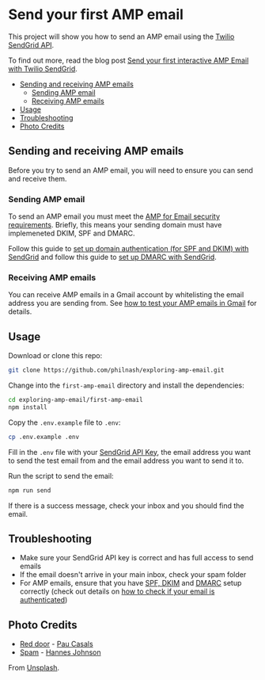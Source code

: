 # Send your first AMP email

This project will show you how to send an AMP email using the [Twilio SendGrid API](https://sendgrid.com/docs/api-reference/).

To find out more, read the blog post [Send your first interactive AMP Email with Twilio SendGrid](https://www.twilio.com/blog/send-interactive-amp-email-twilio-sendgrid).

* [Sending and receiving AMP emails](#sending-and-receiving-amp-emails)
  * [Sending AMP email](#sending-amp-email)
  * [Receiving AMP emails](#receiving-amp-emails)
* [Usage](#usage)
* [Troubleshooting](#troubleshooting)
* [Photo Credits](#photo-credits)

## Sending and receiving AMP emails

Before you try to send an AMP email, you will need to ensure you can send and receive them.

### Sending AMP email

To send an AMP email you must meet the [AMP for Email security requirements](https://developers.google.com/gmail/ampemail/security-requirements). Briefly, this means your sending domain must have implemeneted DKIM, SPF and DMARC.

Follow this guide to [set up domain authentication (for SPF and DKIM) with SendGrid](https://sendgrid.com/docs/ui/account-and-settings/how-to-set-up-domain-authentication/) and follow this guide to [set up DMARC with SendGrid](https://sendgrid.com/docs/ui/sending-email/how-to-implement-dmarc/).

### Receiving AMP emails

You can receive AMP emails in a Gmail account by whitelisting the email address you are sending from. See [how to test your AMP emails in Gmail](https://developers.google.com/gmail/ampemail/testing-dynamic-email) for details.

## Usage

Download or clone this repo:

```bash
git clone https://github.com/philnash/exploring-amp-email.git
```

Change into the `first-amp-email` directory and install the dependencies:

```bash
cd exploring-amp-email/first-amp-email
npm install
```

Copy the `.env.example` file to `.env`:

```bash
cp .env.example .env
```

Fill in the `.env` file with your [SendGrid API Key](https://sendgrid.com/docs/ui/account-and-settings/api-keys/), the email address you want to send the test email from and the email address you want to send it to.

Run the script to send the email:

```bash
npm run send
```

If there is a success message, check your inbox and you should find the email.

## Troubleshooting

* Make sure your SendGrid API key is correct and has full access to send emails
* If the email doesn't arrive in your main inbox, check your spam folder
* For AMP emails, ensure that you have [SPF, DKIM](https://sendgrid.com/docs/ui/account-and-settings/how-to-set-up-domain-authentication/) and [DMARC](https://sendgrid.com/docs/ui/sending-email/how-to-implement-dmarc/) setup correctly (check out details on [how to check if your email is authenticated](https://support.google.com/mail/answer/180707))


## Photo Credits

* [Red door](https://unsplash.com/photos/1Gvog1VdtDA) - [Pau Casals](https://unsplash.com/@paucasals)
* [Spam](https://unsplash.com/photos/mRgffV3Hc6c) - [Hannes Johnson](https://unsplash.com/@hannes)

From [Unsplash](https://unsplash.com/).
